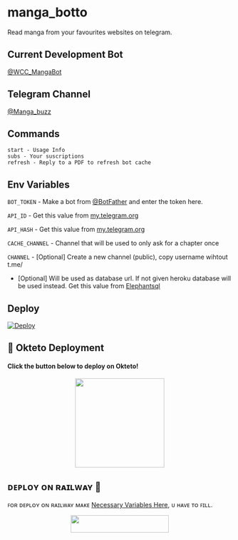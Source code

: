# manga_botto
Read manga from your favourites websites on telegram.

## Current Development Bot
[@WCC_MangaBot](https://t.me/WCC_MangaBot)

## Telegram Channel
[@Manga_buzz](https://t.me/Manga_buzz)

## Commands
```
start - Usage Info
subs - Your suscriptions
refresh - Reply to a PDF to refresh bot cache

```


## Env Variables

`BOT_TOKEN` - Make a bot from [@BotFather](https://t.me/BotFather) and enter the token here.

`API_ID` - Get this value from [my.telegram.org](https://my.telegram.org/apps)

`API_HASH` - Get this value from [my.telegram.org](https://my.telegram.org/apps)

`CACHE_CHANNEL` - Channel that will be used to only ask for a chapter once

`CHANNEL` - [Optional] Create a new channel (public), copy username wihtout t.me/

 - [Optional] Will be used as database url. If not given heroku database will be used instead. Get this value from [Elephantsql](https://elephantsql.com/)


## Deploy


[![Deploy](https://www.herokucdn.com/deploy/button.svg)](https://heroku.com/deploy)

## 🚀 Okteto Deployment

<h4>Click the button below to deploy on Okteto!</h4>
<p align="center"><a href="https://cloud.okteto.com/deploy?repository=https://github.com/Nikarshu/manga_botto"><img src="https://img.shields.io/badge/Deploy%20To%20Okteto-informational?style=for-the-badge&logo=Okteto" width="200""/></a>

## ᴅᴇᴘʟᴏʏ ᴏɴ ʀᴀɪʟᴡᴀʏ 🚄
ꜰᴏʀ ᴅᴇᴘʟᴏʏ ᴏɴ ʀᴀɪʟᴡᴀʏ ᴍᴀᴋᴇ [Necessary Variables Here](https://github.com/Nikarshu/manga_botto), ᴜ ʜᴀᴠᴇ ᴛᴏ ꜰɪʟʟ.

<p align="center"><a href="https://railway.app/new/template?template=https://github.com/Nikarshu/manga_botto-Deploy&envs=BOT_TOKEN,API_ID,API_HASH,CHANNEL,CACHE_CHANNEL,"> <img src="https://img.shields.io/badge/Deploy%20To%20Railway-black?style=for-the-badge&logo=railway" width="220" height="38.45"/></a></p>
